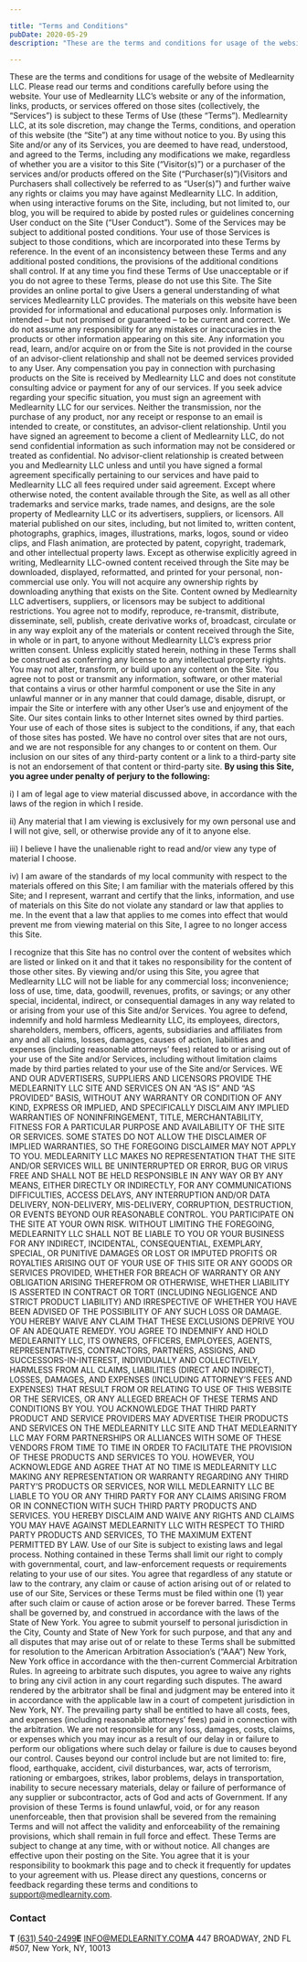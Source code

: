 ```yaml
---

title: "Terms and Conditions"
pubDate: 2020-05-29
description: "These are the terms and conditions for usage of the website of Medlearnity LLC. Please read our terms and conditions carefully before using the website. Yo"

---
```



These are the terms and conditions for usage of the website of Medlearnity LLC. Please read our terms and conditions carefully before using the website. Your use of Medlearnity LLC’s website or any of the information, links, products, or services offered on those sites (collectively, the “Services”) is subject to these Terms of Use (these “Terms”). Medlearnity LLC, at its sole discretion, may change the Terms, conditions, and operation of this website (the “Site”) at any time without notice to you. By using this Site and/or any of its Services, you are deemed to have read, understood, and agreed to the Terms, including any modifications we make, regardless of whether you are a visitor to this Site (“Visitor(s)”) or a purchaser of the services and/or products offered on the Site (“Purchaser(s)”)(Visitors and Purchasers shall collectively be referred to as “User(s)”) and further waive any rights or claims you may have against Medlearnity LLC. In addition, when using interactive forums on the Site, including, but not limited to, our blog, you will be required to abide by posted rules or guidelines concerning User conduct on the Site (“User Conduct”). Some of the Services may be subject to additional posted conditions. Your use of those Services is subject to those conditions, which are incorporated into these Terms by reference. In the event of an inconsistency between these Terms and any additional posted conditions, the provisions of the additional conditions shall control. If at any time you find these Terms of Use unacceptable or if you do not agree to these Terms, please do not use this Site. The Site provides an online portal to give Users a general understanding of what services Medlearnity LLC provides. The materials on this website have been provided for informational and educational purposes only. Information is intended – but not promised or guaranteed – to be current and correct. We do not assume any responsibility for any mistakes or inaccuracies in the products or other information appearing on this site. Any information you read, learn, and/or acquire on or from the Site is not provided in the course of an advisor-client relationship and shall not be deemed services provided to any User. Any compensation you pay in connection with purchasing products on the Site is received by Medlearnity LLC and does not constitute consulting advice or payment for any of our services. If you seek advice regarding your specific situation, you must sign an agreement with Medlearnity LLC for our services. Neither the transmission, nor the purchase of any product, nor any receipt or response to an email is intended to create, or constitutes, an advisor-client relationship. Until you have signed an agreement to become a client of Medlearnity LLC, do not send confidential information as such information may not be considered or treated as confidential. No advisor-client relationship is created between you and Medlearnity LLC unless and until you have signed a formal agreement specifically pertaining to our services and have paid to Medlearnity LLC all fees required under said agreement. Except where otherwise noted, the content available through the Site, as well as all other trademarks and service marks, trade names, and designs, are the sole property of Medlearnity LLC or its advertisers, suppliers, or licensors. All material published on our sites, including, but not limited to, written content, photographs, graphics, images, illustrations, marks, logos, sound or video clips, and Flash animation, are protected by patent, copyright, trademark, and other intellectual property laws. Except as otherwise explicitly agreed in writing, Medlearnity LLC-owned content received through the Site may be downloaded, displayed, reformatted, and printed for your personal, non-commercial use only. You will not acquire any ownership rights by downloading anything that exists on the Site. Content owned by Medlearnity LLC advertisers, suppliers, or licensors may be subject to additional restrictions. You agree not to modify, reproduce, re-transmit, distribute, disseminate, sell, publish, create derivative works of, broadcast, circulate or in any way exploit any of the materials or content received through the Site, in whole or in part, to anyone without Medlearnity LLC’s express prior written consent. Unless explicitly stated herein, nothing in these Terms shall be construed as conferring any license to any intellectual property rights. You may not alter, transform, or build upon any content on the Site. You agree not to post or transmit any information, software, or other material that contains a virus or other harmful component or use the Site in any unlawful manner or in any manner that could damage, disable, disrupt, or impair the Site or interfere with any other User’s use and enjoyment of the Site. Our sites contain links to other Internet sites owned by third parties. Your use of each of those sites is subject to the conditions, if any, that each of those sites has posted. We have no control over sites that are not ours, and we are not responsible for any changes to or content on them. Our inclusion on our sites of any third-party content or a link to a third-party site is not an endorsement of that content or third-party site. **By using this Site, you agree under penalty of perjury to the following:**

i) I am of legal age to view material discussed above, in accordance with the laws of the region in which I reside.

ii) Any material that I am viewing is exclusively for my own personal use and I will not give, sell, or otherwise provide any of it to anyone else.

iii) I believe I have the unalienable right to read and/or view any type of material I choose.

iv) I am aware of the standards of my local community with respect to the materials offered on this Site; I am familiar with the materials offered by this Site; and I represent, warrant and certify that the links, information, and use of materials on this Site do not violate any standard or law that applies to me. In the event that a law that applies to me comes into effect that would prevent me from viewing material on this Site, I agree to no longer access this Site.

I recognize that this Site has no control over the content of websites which are listed or linked on it and that it takes no responsibility for the content of those other sites. By viewing and/or using this Site, you agree that Medlearnity LLC will not be liable for any commercial loss; inconvenience; loss of use, time, data, goodwill, revenues, profits, or savings; or any other special, incidental, indirect, or consequential damages in any way related to or arising from your use of this Site and/or Services. You agree to defend, indemnify and hold harmless Medlearnity LLC, its employees, directors, shareholders, members, officers, agents, subsidiaries and affiliates from any and all claims, losses, damages, causes of action, liabilities and expenses (including reasonable attorneys’ fees) related to or arising out of your use of the Site and/or Services, including without limitation claims made by third parties related to your use of the Site and/or Services. WE AND OUR ADVERTISERS, SUPPLIERS AND LICENSORS PROVIDE THE MEDLEARNITY LLC SITE AND SERVICES ON AN “AS IS” AND “AS PROVIDED” BASIS, WITHOUT ANY WARRANTY OR CONDITION OF ANY KIND, EXPRESS OR IMPLIED, AND SPECIFICALLY DISCLAIM ANY IMPLIED WARRANTIES OF NONINFRINGEMENT, TITLE, MERCHANTABILITY, FITNESS FOR A PARTICULAR PURPOSE AND AVAILABILITY OF THE SITE OR SERVICES. SOME STATES DO NOT ALLOW THE DISCLAIMER OF IMPLIED WARRANTIES, SO THE FOREGOING DISCLAIMER MAY NOT APPLY TO YOU. MEDLEARNITY LLC MAKES NO REPRESENTATION THAT THE SITE AND/OR SERVICES WILL BE UNINTERRUPTED OR ERROR, BUG OR VIRUS FREE AND SHALL NOT BE HELD RESPONSIBLE IN ANY WAY OR BY ANY MEANS, EITHER DIRECTLY OR INDIRECTLY, FOR ANY COMMUNICATIONS DIFFICULTIES, ACCESS DELAYS, ANY INTERRUPTION AND/OR DATA DELIVERY, NON-DELIVERY, MIS-DELIVERY, CORRUPTION, DESTRUCTION, OR EVENTS BEYOND OUR REASONABLE CONTROL. YOU PARTICIPATE ON THE SITE AT YOUR OWN RISK. WITHOUT LIMITING THE FOREGOING, MEDLEARNITY LLC SHALL NOT BE LIABLE TO YOU OR YOUR BUSINESS FOR ANY INDIRECT, INCIDENTAL, CONSEQUENTIAL, EXEMPLARY, SPECIAL, OR PUNITIVE DAMAGES OR LOST OR IMPUTED PROFITS OR ROYALTIES ARISING OUT OF YOUR USE OF THIS SITE OR ANY GOODS OR SERVICES PROVIDED, WHETHER FOR BREACH OF WARRANTY OR ANY OBLIGATION ARISING THEREFROM OR OTHERWISE, WHETHER LIABILITY IS ASSERTED IN CONTRACT OR TORT (INCLUDING NEGLIGENCE AND STRICT PRODUCT LIABILITY) AND IRRESPECTIVE OF WHETHER YOU HAVE BEEN ADVISED OF THE POSSIBILITY OF ANY SUCH LOSS OR DAMAGE. YOU HEREBY WAIVE ANY CLAIM THAT THESE EXCLUSIONS DEPRIVE YOU OF AN ADEQUATE REMEDY. YOU AGREE TO INDEMNIFY AND HOLD MEDLEARNITY LLC, ITS OWNERS, OFFICERS, EMPLOYEES, AGENTS, REPRESENTATIVES, CONTRACTORS, PARTNERS, ASSIGNS, AND SUCCESSORS-IN-INTEREST, INDIVIDUALLY AND COLLECTIVELY, HARMLESS FROM ALL CLAIMS, LIABILITIES (DIRECT AND INDIRECT), LOSSES, DAMAGES, AND EXPENSES (INCLUDING ATTORNEY’S FEES AND EXPENSES) THAT RESULT FROM OR RELATING TO USE OF THIS WEBSITE OR THE SERVICES, OR ANY ALLEGED BREACH OF THESE TERMS AND CONDITIONS BY YOU. YOU ACKNOWLEDGE THAT THIRD PARTY PRODUCT AND SERVICE PROVIDERS MAY ADVERTISE THEIR PRODUCTS AND SERVICES ON THE MEDLEARNITY LLC SITE AND THAT MEDLEARNITY LLC MAY FORM PARTNERSHIPS OR ALLIANCES WITH SOME OF THESE VENDORS FROM TIME TO TIME IN ORDER TO FACILITATE THE PROVISION OF THESE PRODUCTS AND SERVICES TO YOU. HOWEVER, YOU ACKNOWLEDGE AND AGREE THAT AT NO TIME IS MEDLEARNITY LLC MAKING ANY REPRESENTATION OR WARRANTY REGARDING ANY THIRD PARTY’S PRODUCTS OR SERVICES, NOR WILL MEDLEARNITY LLC BE LIABLE TO YOU OR ANY THIRD PARTY FOR ANY CLAIMS ARISING FROM OR IN CONNECTION WITH SUCH THIRD PARTY PRODUCTS AND SERVICES. YOU HEREBY DISCLAIM AND WAIVE ANY RIGHTS AND CLAIMS YOU MAY HAVE AGAINST MEDLEARNITY LLC WITH RESPECT TO THIRD PARTY PRODUCTS AND SERVICES, TO THE MAXIMUM EXTENT PERMITTED BY LAW. Use of our Site is subject to existing laws and legal process. Nothing contained in these Terms shall limit our right to comply with governmental, court, and law-enforcement requests or requirements relating to your use of our sites. You agree that regardless of any statute or law to the contrary, any claim or cause of action arising out of or related to use of our Site, Services or these Terms must be filed within one (1) year after such claim or cause of action arose or be forever barred. These Terms shall be governed by, and construed in accordance with the laws of the State of New York. You agree to submit yourself to personal jurisdiction in the City, County and State of New York for such purpose, and that any and all disputes that may arise out of or relate to these Terms shall be submitted for resolution to the American Arbitration Association’s (“AAA”) New York, New York office in accordance with the then-current Commercial Arbitration Rules. In agreeing to arbitrate such disputes, you agree to waive any rights to bring any civil action in any court regarding such disputes. The award rendered by the arbitrator shall be final and judgment may be entered into it in accordance with the applicable law in a court of competent jurisdiction in New York, NY. The prevailing party shall be entitled to have all costs, fees, and expenses (including reasonable attorneys’ fees) paid in connection with the arbitration. We are not responsible for any loss, damages, costs, claims, or expenses which you may incur as a result of our delay in or failure to perform our obligations where such delay or failure is due to causes beyond our control. Causes beyond our control include but are not limited to: fire, flood, earthquake, accident, civil disturbances, war, acts of terrorism, rationing or embargoes, strikes, labor problems, delays in transportation, inability to secure necessary materials, delay or failure of performance of any supplier or subcontractor, acts of God and acts of Government. If any provision of these Terms is found unlawful, void, or for any reason unenforceable, then that provision shall be severed from the remaining Terms and will not affect the validity and enforceability of the remaining provisions, which shall remain in full force and effect. These Terms are subject to change at any time, with or without notice. All changes are effective upon their posting on the Site. You agree that it is your responsibility to bookmark this page and to check it frequently for updates to your agreement with us. Please direct any questions, concerns or feedback regarding these terms and conditions to support@medlearnity.com.

### Contact

**T** ​[(631) 540-2499](tel:6315402499%20)**E** ​​[INFO@MEDLEARNITY.COM](mailto:INFO@MEDLEARNITY.COM)**A** 447 BROADWAY, 2ND FL #507, New York, NY, 10013

